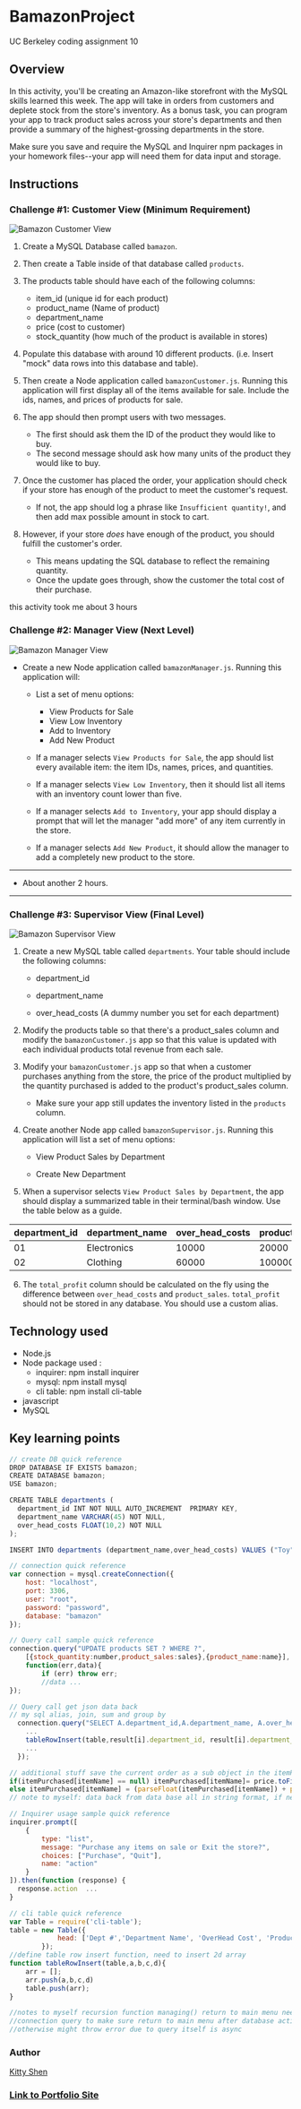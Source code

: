 # BamazonProject
UC Berkeley coding assignment 10

## Overview

In this activity, you'll be creating an Amazon-like storefront with the MySQL skills learned this week. The app will take in orders from customers and deplete stock from the store's inventory. As a bonus task, you can program your app to track product sales across your store's departments and then provide a summary of the highest-grossing departments in the store.

Make sure you save and require the MySQL and Inquirer npm packages in your homework files--your app will need them for data input and storage.

## Instructions

### Challenge #1: Customer View (Minimum Requirement)

![Bamazon Customer View](demoImg/bamazonCustomer.gif)

1. Create a MySQL Database called `bamazon`.

2. Then create a Table inside of that database called `products`.

3. The products table should have each of the following columns:

   * item_id (unique id for each product)
   * product_name (Name of product)
   * department_name
   * price (cost to customer)
   * stock_quantity (how much of the product is available in stores)

4. Populate this database with around 10 different products. (i.e. Insert "mock" data rows into this database and table).

5. Then create a Node application called `bamazonCustomer.js`. Running this application will first display all of the items available for sale. Include the ids, names, and prices of products for sale.

6. The app should then prompt users with two messages.

   * The first should ask them the ID of the product they would like to buy.
   * The second message should ask how many units of the product they would like to buy.

7. Once the customer has placed the order, your application should check if your store has enough of the product to meet the customer's request.

   * If not, the app should log a phrase like `Insufficient quantity!`, and then add max possible amount in stock to cart.

8. However, if your store _does_ have enough of the product, you should fulfill the customer's order.
   * This means updating the SQL database to reflect the remaining quantity.
   * Once the update goes through, show the customer the total cost of their purchase.

this activity took me about 3 hours


### Challenge #2: Manager View (Next Level)


![Bamazon Manager View](demoImg/bamazonManager.gif)

* Create a new Node application called `bamazonManager.js`. Running this application will:

  * List a set of menu options:
    * View Products for Sale
    * View Low Inventory
    * Add to Inventory
    * Add New Product

  * If a manager selects `View Products for Sale`, the app should list every available item: the item IDs, names, prices, and quantities.

  * If a manager selects `View Low Inventory`, then it should list all items with an inventory count lower than five.

  * If a manager selects `Add to Inventory`, your app should display a prompt that will let the manager "add more" of any item currently in the store.

  * If a manager selects `Add New Product`, it should allow the manager to add a completely new product to the store.

- - -

* About another 2 hours.

- - -

### Challenge #3: Supervisor View (Final Level)

![Bamazon Supervisor View](demoImg/bamazonSupervisor.gif)

1. Create a new MySQL table called `departments`. Your table should include the following columns:

   * department_id

   * department_name

   * over_head_costs (A dummy number you set for each department)

2. Modify the products table so that there's a product_sales column and modify the `bamazonCustomer.js` app so that this value is updated with each individual products total revenue from each sale.

3. Modify your `bamazonCustomer.js` app so that when a customer purchases anything from the store, the price of the product multiplied by the quantity purchased is added to the product's product_sales column.

   * Make sure your app still updates the inventory listed in the `products` column.

4. Create another Node app called `bamazonSupervisor.js`. Running this application will list a set of menu options:

   * View Product Sales by Department

   * Create New Department

5. When a supervisor selects `View Product Sales by Department`, the app should display a summarized table in their terminal/bash window. Use the table below as a guide.

| department_id | department_name | over_head_costs | product_sales | total_profit |
| ------------- | --------------- | --------------- | ------------- | ------------ |
| 01            | Electronics     | 10000           | 20000         | 10000        |
| 02            | Clothing        | 60000           | 100000        | 40000        |

6. The `total_profit` column should be calculated on the fly using the difference between `over_head_costs` and `product_sales`. `total_profit` should not be stored in any database. You should use a custom alias.


## Technology used
* Node.js
* Node package used :
  * inquirer:   npm install inquirer
  * mysql:  npm install  mysql
  * cli table:  npm install cli-table
* javascript
* MySQL

## Key learning points
```javascript
// create DB quick reference
DROP DATABASE IF EXISTS bamazon;
CREATE DATABASE bamazon;
USE bamazon;

CREATE TABLE departments (
  department_id INT NOT NULL AUTO_INCREMENT  PRIMARY KEY,
  department_name VARCHAR(45) NOT NULL,
  over_head_costs FLOAT(10,2) NOT NULL
);

INSERT INTO departments (department_name,over_head_costs) VALUES ("Toy", 900) ,("Game", 800) ("Food",600),("Clothes" , 800);
```

```javascript
// connection quick reference
var connection = mysql.createConnection({
    host: "localhost",
    port: 3306,
    user: "root",
    password: "password",
    database: "bamazon"
});
```

```javascript
// Query call sample quick reference
connection.query("UPDATE products SET ? WHERE ?",
    [{stock_quantity:number,product_sales:sales},{product_name:name}],
    function(err,data){
        if (err) throw err;
        //data ...
});

```

```javascript
// Query call get json data back 
// my sql alias, join, sum and group by 
  connection.query("SELECT A.department_id,A.department_name, A.over_head_costs,SUM(B.product_sales) AS totalSale FROM departments as A INNER JOIN products as B ON (A.department_name = B.department_name) GROUP BY A.department_id", function (err, result) {
    ...
    tableRowInsert(table,result[i].department_id, result[i].department_name, result[i].over_head_costs, result[i].totalSale, result[i].totalSale- result[i].over_head_costs);
    ...
  });
```

```javascript
// additional stuff save the current order as a sub object in the itemPurchased obj  
if(itemPurchased[itemName] == null) itemPurchased[itemName]= price.toFixed(2);  //first time purchase this item , create sub obj using itemName as key
else itemPurchased[itemName] = (parseFloat(itemPurchased[itemName]) + parseFloat(price.toFixed(2))).toFixed(2);
// note to myself: data back from data base all in string format, if need to do math convert into number type first                    
```

```javascript
// Inquirer usage sample quick reference
inquirer.prompt([
    {
        type: "list",
        message: "Purchase any items on sale or Exit the store?",
        choices: ["Purchase", "Quit"],
        name: "action"
    }
]).then(function (response) {
  response.action  ...
}
```

```javascript
// cli table quick reference
var Table = require('cli-table');
table = new Table({
            head: ['Dept #','Department Name', 'OverHead Cost', 'Product Sales'], colWidths: [8, 40,20,20]
        });
//define table row insert function, need to insert 2d array
function tableRowInsert(table,a,b,c,d){
    arr = [];
    arr.push(a,b,c,d)
    table.push(arr);
}
```

```javascript
//notes to myself recursion function managing() return to main menu need to be called inside 
//connection query to make sure return to main menu after database action finished, 
//otherwise might throw error due to query itself is async 
```

### Author 
[Kitty Shen ](https://github.com/kittyshen)

### [Link to Portfolio Site](https://kittyshen.github.io/Portfolio/)


